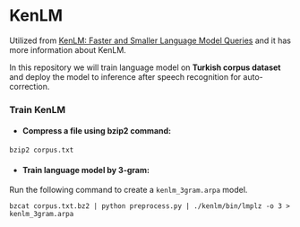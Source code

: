 # KenLM

Utilized from [KenLM: Faster and Smaller Language Model Queries](https://github.com/kpu/kenlm) and it has more information about KenLM.

In this repository we will train language model on **Turkish corpus dataset** and deploy the model to inference after speech recognition for auto-correction.

### Train KenLM
- #### Compress a file using bzip2 command:
```
bzip2 corpus.txt
```

- #### Train language model by 3-gram:
Run the following command to create a `kenlm_3gram.arpa` model.
```
bzcat corpus.txt.bz2 | python preprocess.py | ./kenlm/bin/lmplz -o 3 > kenlm_3gram.arpa
```
